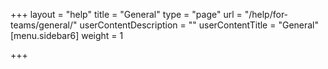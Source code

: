 +++
layout = "help"
title = "General"
type = "page"
url = "/help/for-teams/general/"
userContentDescription = ""
userContentTitle = "General"
[menu.sidebar6]
weight = 1

+++
